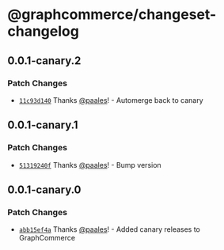 # @graphcommerce/changeset-changelog

## 0.0.1-canary.2

### Patch Changes

- [`11c93d140`](https://github.com/graphcommerce-org/graphcommerce/commit/11c93d1407ba0a2a03e241eb3ffc7f685bbf6e43) Thanks [@paales](https://github.com/paales)! - Automerge back to canary

## 0.0.1-canary.1

### Patch Changes

- [`51319240f`](https://github.com/graphcommerce-org/graphcommerce/commit/51319240feeda146e718b6e65cafd885549cb61d) Thanks [@paales](https://github.com/paales)! - Bump version

## 0.0.1-canary.0

### Patch Changes

- [`abb15ef4a`](https://github.com/graphcommerce-org/graphcommerce/commit/abb15ef4a79b12eddb32cc006e5d1d31dd06ac2d) Thanks [@paales](https://github.com/paales)! - Added canary releases to GraphCommerce
